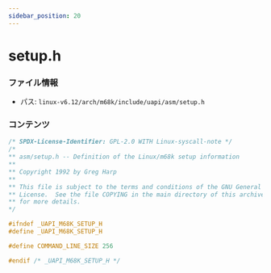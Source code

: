 ```yaml
---
sidebar_position: 20
---
```

# setup.h

### ファイル情報

- パス: `linux-v6.12/arch/m68k/include/uapi/asm/setup.h`

### コンテンツ

```h
/* SPDX-License-Identifier: GPL-2.0 WITH Linux-syscall-note */
/*
** asm/setup.h -- Definition of the Linux/m68k setup information
**
** Copyright 1992 by Greg Harp
**
** This file is subject to the terms and conditions of the GNU General Public
** License.  See the file COPYING in the main directory of this archive
** for more details.
*/

#ifndef _UAPI_M68K_SETUP_H
#define _UAPI_M68K_SETUP_H

#define COMMAND_LINE_SIZE 256

#endif /* _UAPI_M68K_SETUP_H */

```
